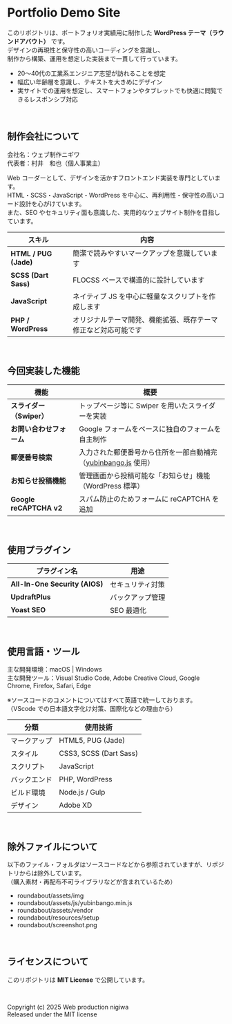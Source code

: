 # Portfolio Demo Site

このリポジトリは、ポートフォリオ実績用に制作した **WordPress テーマ（ラウンドアバウト）** です。  
デザインの再現性と保守性の高いコーディングを意識し、  
制作から構築、運用を想定した実装まで一貫して行っています。

- 20〜40代の工業系エンジニア志望が訪れることを想定
- 幅広い年齢層を意識し、テキストを大きめにデザイン
- 実サイトでの運用を想定し、スマートフォンやタブレットでも快適に閲覧できるレスポンシブ対応

<br>

## 制作会社について

会社名：ウェブ制作ニギワ  
代表者：村井　和也（個人事業主）

Web コーダーとして、デザインを活かすフロントエンド実装を専門としています。  
HTML・SCSS・JavaScript・WordPress を中心に、再利用性・保守性の高いコード設計を心がけています。  
また、SEO やセキュリティ面も意識した、実用的なウェブサイト制作を目指しています。

| スキル | 内容 |
|--------|------|
| **HTML / PUG (Jade)** | 簡潔で読みやすいマークアップを意識しています |
| **SCSS (Dart Sass)** | FLOCSS ベースで構造的に設計しています |
| **JavaScript** | ネイティブ JS を中心に軽量なスクリプトを作成します |
| **PHP / WordPress** | オリジナルテーマ開発、機能拡張、既存テーマ修正など対応可能です |

<br>

## 今回実装した機能

| 機能 | 概要 |
|------|------|
| **スライダー（Swiper）** | トップページ等に Swiper を用いたスライダーを実装 |
| **お問い合わせフォーム** | Google フォームをベースに独自のフォームを自主制作 |
| **郵便番号検索** | 入力された郵便番号から住所を一部自動補完（[yubinbango.js](https://github.com/yubinbango/yubinbango) 使用） |
| **お知らせ投稿機能** | 管理画面から投稿可能な「お知らせ」機能（WordPress 標準） |
| **Google reCAPTCHA v2** | スパム防止のためフォームに reCAPTCHA を追加 |

<br>

## 使用プラグイン

| プラグイン名 | 用途 |
|--------------|------|
| **All-In-One Security (AIOS)** | セキュリティ対策 |
| **UpdraftPlus** | バックアップ管理 |
| **Yoast SEO** | SEO 最適化 |

<br>

## 使用言語・ツール

主な開発環境：macOS | Windows  
主な開発ツール：Visual Studio Code, Adobe Creative Cloud, Google Chrome, Firefox, Safari, Edge

※ソースコードのコメントについてはすべて英語で統一しております。  
（VScode での日本語文字化け対策、国際化などの理由から）

| 分類 | 使用技術 |
|------|----------|
| マークアップ | HTML5, PUG (Jade) |
| スタイル | CSS3, SCSS (Dart Sass) |
| スクリプト | JavaScript |
| バックエンド | PHP, WordPress |
| ビルド環境 | Node.js / Gulp |
| デザイン | Adobe XD |

<br>

## 除外ファイルについて

以下のファイル・フォルダはソースコードなどから参照されていますが、リポジトリからは除外しています。  
（購入素材・再配布不可ライブラリなどが含まれているため）

- roundabout/assets/img  
- roundabout/assets/js/yubinbango.min.js  
- roundabout/assets/vendor  
- roundabout/resources/setup  
- roundabout/screenshot.png

<br>

## ライセンスについて

このリポジトリは **MIT License** で公開しています。

<br>

Copyright (c) 2025 Web production nigiwa  
Released under the MIT license
